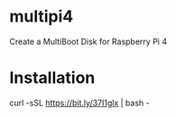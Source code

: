 # multipi4
Create a MultiBoot Disk for Raspberry Pi 4

# Installation

curl -sSL https://bit.ly/37I1glx | bash -
